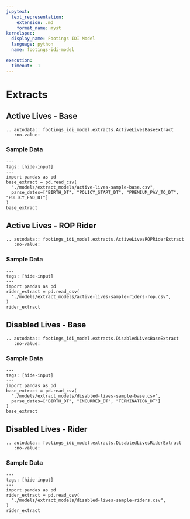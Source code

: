 ```yaml
---
jupytext:
  text_representation:
    extension: .md
    format_name: myst
kernelspec:
  display_name: Footings IDI Model
  language: python
  name: footings-idi-model

execution:
  timeout: -1
---
```


# Extracts

## Active Lives - Base

```{eval-rst}
.. autodata:: footings_idi_model.extracts.ActiveLivesBaseExtract
   :no-value:
```

### Sample Data

```{code-cell} ipython3
---
tags: [hide-input]
---
import pandas as pd
base_extract = pd.read_csv(
  "./models/extract_models/active-lives-sample-base.csv",
  parse_dates=["BIRTH_DT", "POLICY_START_DT", "PREMIUM_PAY_TO_DT", "POLICY_END_DT"]
)
base_extract
```

## Active Lives - ROP Rider

```{eval-rst}
.. autodata:: footings_idi_model.extracts.ActiveLivesROPRiderExtract
   :no-value:
```

### Sample Data

```{code-cell} ipython3
---
tags: [hide-input]
---
import pandas as pd
rider_extract = pd.read_csv(
  "./models/extract_models/active-lives-sample-riders-rop.csv",
)
rider_extract
```

## Disabled Lives - Base

```{eval-rst}
.. autodata:: footings_idi_model.extracts.DisabledLivesBaseExtract
   :no-value:
```

### Sample Data

```{code-cell} ipython3
---
tags: [hide-input]
---
import pandas as pd
base_extract = pd.read_csv(
  "./models/extract_models/disabled-lives-sample-base.csv",
  parse_dates=["BIRTH_DT", "INCURRED_DT", "TERMINATION_DT"]
)
base_extract
```

## Disabled Lives - Rider

```{eval-rst}
.. autodata:: footings_idi_model.extracts.DisabledLivesRiderExtract
   :no-value:
```

### Sample Data

```{code-cell} ipython3
---
tags: [hide-input]
---
import pandas as pd
rider_extract = pd.read_csv(
  "./models/extract_models/disabled-lives-sample-riders.csv",
)
rider_extract
```
